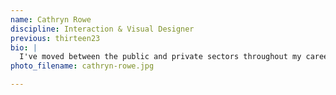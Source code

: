 ```yaml
---
name: Cathryn Rowe
discipline: Interaction & Visual Designer
previous: thirteen23
bio: |
  I've moved between the public and private sectors throughout my career, designing user experiences for non-profits, Fortune 500 companies, and local start-ups. My expertise is in improving complex, large-scale systems and software. I joined the Fellows for the opportunity to collaborate with City staff to create more intuitive, accessible experiences that help to serve and inform the public.
photo_filename: cathryn-rowe.jpg

---
```

